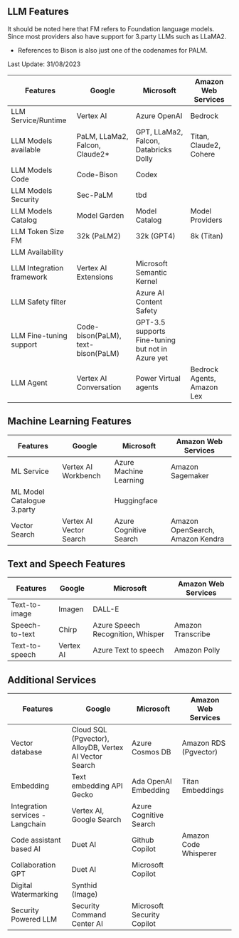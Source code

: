 ## LLM Features

It should be noted here that FM refers to Foundation language models. Since most providers also have support for 3.party LLMs such as LLaMA2.

* References to Bison is also just one of the codenames for PALM. 

Last Update: 31/08/2023

| Features                         | Google                    | Microsoft              | Amazon Web Services  |
|----------------------------------|---------------------------|------------------------|----------------------|
| LLM Service/Runtime              | Vertex AI                 | Azure OpenAI           | Bedrock              |
| LLM Models available             | PaLM, LLaMa2, Falcon, Claude2* | GPT, LLaMa2, Falcon, Databricks Dolly | Titan, Claude2, Cohere |
| LLM Models Code             | Code-Bison | Codex  |  |
| LLM Models Security             | Sec-PaLM | tbd |  |
| LLM Models Catalog               | Model Garden              | Model Catalog         |  Model Providers                    |
| LLM Token Size FM                   | 32k (PaLM2)               | 32k (GPT4)             | 8k (Titan)                     |
| LLM Availability                 |                           |                        |                      |
| LLM Integration framework        | Vertex AI Extensions      | Microsoft Semantic Kernel |                    |
| LLM Safety filter                |                           | Azure AI Content Safety |                    |
| LLM Fine-tuning support          | Code-bison(PaLM), text-bison(PaLM) |  GPT-3.5 supports Fine-tuning but not in Azure yet                 |                    |
| LLM Agent                        | Vertex AI Conversation |  Power Virtual agents                  | Bedrock Agents, Amazon Lex                   |

## Machine Learning Features

| Features                         | Google                    | Microsoft              | Amazon Web Services  |
|----------------------------------|---------------------------|------------------------|----------------------|
| ML Service                       | Vertex AI Workbench       | Azure Machine Learning | Amazon Sagemaker    |
| ML Model Catalogue 3.party               |                           | Huggingface                      |                      |
| Vector Search                    | Vertex AI Vector Search   | Azure Cognitive Search | Amazon OpenSearch, Amazon Kendra |

## Text and Speech Features

| Features                         | Google                    | Microsoft              | Amazon Web Services  |
|----------------------------------|---------------------------|------------------------|----------------------|
| Text-to-image                    | Imagen                    | DALL-E                 |                      |
| Speech-to-text                   | Chirp                     | Azure Speech Recognition, Whisper | Amazon Transcribe |
| Text-to-speech                   | Vertex AI                 | Azure Text to speech  | Amazon Polly        |

## Additional Services

| Features                         | Google                    | Microsoft              | Amazon Web Services  |
|----------------------------------|---------------------------|------------------------|----------------------|
| Vector database                  | Cloud SQL (Pgvector), AlloyDB, Vertex AI Vector Search | Azure Cosmos DB | Amazon RDS (Pgvector) |
| Embedding                        | Text embedding API Gecko  | Ada OpenAI Embedding  | Titan Embeddings    |
| Integration services - Langchain | Vertex AI, Google Search  | Azure Cognitive Search |                      |
| Code assistant based AI          | Duet AI                   | Github Copilot        | Amazon Code Whisperer |
| Collaboration GPT                | Duet AI                   | Microsoft Copilot     |                      |
| Digital Watermarking             | Synthid (Image)           |                        |                      |
| Security Powered LLM           | Security Command Center AI         | Microsoft Security Copilot                        |                      |
